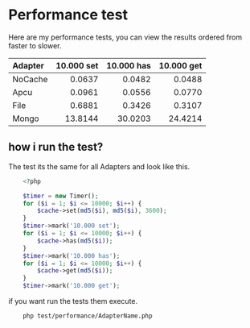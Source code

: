 # Performance test

Here are my performance tests, you can view the results ordered from faster to slower.

| Adapter         | 10.000 set    | 10.000 has    | 10.000 get |
| :-------------- | -----------:  | -----------:  | ---------: | 
| NoCache         | 0.0637        | 0.0482        | 0.0488     | 
| Apcu             | 0.0961        | 0.0556        | 0.0770     |
| File            | 0.6881        | 0.3426        | 0.3107     | 
| Mongo           | 13.8144       | 30.0203       | 24.4214    | 


## how i run the test? 

The test its the same for all Adapters and look like this.

``` php
    <?php

    $timer = new Timer();
    for ($i = 1; $i <= 10000; $i++) {
        $cache->set(md5($i), md5($i), 3600);
    }
    $timer->mark('10.000 set');
    for ($i = 1; $i <= 10000; $i++) {
        $cache->has(md5($i));
    }
    $timer->mark('10.000 has');
    for ($i = 1; $i <= 10000; $i++) {
        $cache->get(md5($i));
    }
    $timer->mark('10.000 get');

```

 if you want run the tests them execute.

``` sh
    php test/performance/AdapterName.php
```